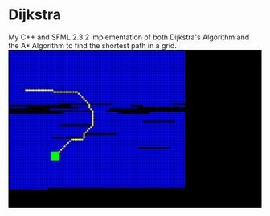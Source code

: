 # Dijkstra
My C++ and SFML 2.3.2 implementation of both Dijkstra's Algorithm and the A* Algorithm to find the shortest path in a grid. 
![screenshot](https://github.com/JamesCraster/Dijkstra/blob/master/Example.png)
